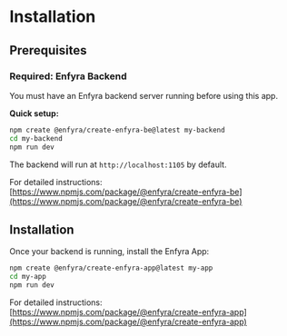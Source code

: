 # Installation

## Prerequisites

### Required: Enfyra Backend

You must have an Enfyra backend server running before using this app.

**Quick setup:**

```bash
npm create @enfyra/create-enfyra-be@latest my-backend
cd my-backend
npm run dev
```

The backend will run at `http://localhost:1105` by default.

For detailed instructions: [https://www.npmjs.com/package/@enfyra/create-enfyra-be](https://www.npmjs.com/package/@enfyra/create-enfyra-be)

## Installation

Once your backend is running, install the Enfyra App:

```bash
npm create @enfyra/create-enfyra-app@latest my-app
cd my-app
npm run dev
```

For detailed instructions: [https://www.npmjs.com/package/@enfyra/create-enfyra-app](https://www.npmjs.com/package/@enfyra/create-enfyra-app)

